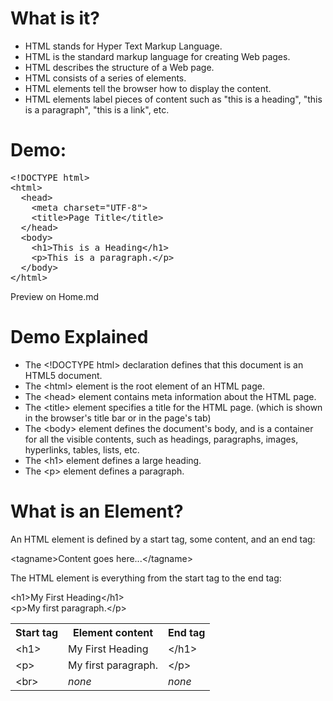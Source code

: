 <h1>What is it?</h1>
<ul>
  <li>HTML stands for Hyper Text Markup Language.</li>
  <li>HTML is the standard markup language for creating Web pages.</li>
  <li>HTML describes the structure of a Web page.</li>
  <li>HTML consists of a series of elements.</li>
  <li>HTML elements tell the browser how to display the content.</li>
  <li>HTML elements label pieces of content such as "this is a heading", "this is a paragraph", "this is a link", etc.</li>
</ul>
<h1>Demo:</h1>
<pre>
&lt;!DOCTYPE html&gt;
&lt;html&gt;
  &lt;head&gt;
    &lt;meta charset="UTF-8"&gt;
    &lt;title&gt;Page Title&lt;/title&gt;
  &lt;/head&gt;
  &lt;body&gt;
    &lt;h1&gt;This is a Heading&lt;/h1&gt;
    &lt;p&gt;This is a paragraph.&lt;/p&gt;
  &lt;/body&gt;
&lt;/html&gt;
</pre>
Preview on Home.md
<h1>Demo Explained</h1>
<ul>
  <li>The &lt;!DOCTYPE html&gt; declaration defines that this document is an HTML5 document.</li>
  <li>The &lt;html&gt; element is the root element of an HTML page.</li>
  <li>The &lt;head&gt; element contains meta information about the HTML page.</li>
  <li>The &lt;title&gt; element specifies a title for the HTML page. (which is shown in the browser's title bar or in the page's tab)</li>
  <li>The &lt;body&gt; element defines the document's body, and is a container for all the visible contents, such as headings, paragraphs, images, hyperlinks, tables, lists, etc.</li>
  <li>The &lt;h1&gt; element defines a large heading.</li>
  <li>The &lt;p&gt; element defines a paragraph.</li>
</ul>
<h1>What is an Element?</h1>
An HTML element is defined by a start tag, some content, and an end tag:
<p></p>
&lt;tagname&gt;Content goes here...&lt;/tagname&gt;
<p></p>
The HTML element is everything from the start tag to the end tag:
<p></p>
&lt;h1&gt;My First Heading&lt;/h1&gt;
<br>
&lt;p&gt;My first paragraph.&lt;/p&gt;
<table class="ws-table-all notranslate">
<tr>
<th>Start tag</th>
<th>Element content</th>
<th>End tag</th>
</tr>
<tr>
<td>&lt;h1&gt;</td>
<td>My First Heading</td>
<td>&lt;/h1&gt;</td>
</tr>
<tr>
<td>&lt;p&gt;</td>
<td>My first paragraph.</td>
<td>&lt;/p&gt;</td>
</tr>
<tr>
<td>&lt;br&gt;</td>
<td><em>none</em></td>
<td><em>none</em></td>
</tr>
</table>
